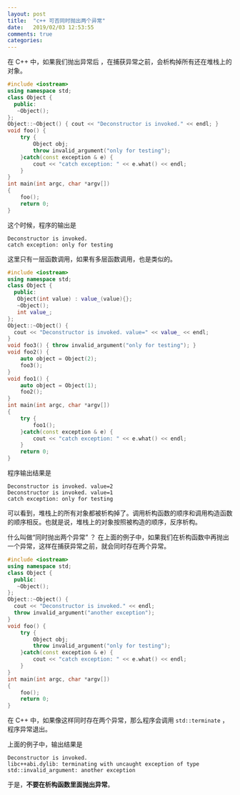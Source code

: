 ```yaml
---
layout: post
title:  "c++ 可否同时抛出两个异常"
date:   2019/02/03 12:53:55
comments: true
categories:
---
```


在 C++ 中，如果我们抛出异常后 ，在捕获异常之前，会析构掉所有还在堆栈上的对象。



```cpp
#include <iostream>
using namespace std;
class Object {
  public:
   ~Object();
};
Object::~Object() { cout << "Deconstructor is invoked." << endl; }
void foo() {
    try {
        Object obj;
        throw invalid_argument("only for testing");
    }catch(const exception & e) {
        cout << "catch exception: " << e.what() << endl;
    }
}
int main(int argc, char *argv[])
{
    foo();
    return 0;
}
```

这个时候，程序的输出是

```
Deconstructor is invoked.
catch exception: only for testing
```

这里只有一层函数调用，如果有多层函数调用，也是类似的。

```c++
#include <iostream>
using namespace std;
class Object {
  public:
   Object(int value) : value_(value){};
   ~Object();
   int value_;
};
Object::~Object() {
  cout << "Deconstructor is invoked. value=" << value_ << endl;
}
void foo3() { throw invalid_argument("only for testing"); }
void foo2() {
    auto object = Object(2);
    foo3();
}
void foo1() {
    auto object = Object(1);
    foo2();
}
int main(int argc, char *argv[])
{
    try {
        foo1();
    }catch(const exception & e) {
        cout << "catch exception: " << e.what() << endl;
    }
    return 0;
}
```

程序输出结果是

```
Deconstructor is invoked. value=2
Deconstructor is invoked. value=1
catch exception: only for testing
```

可以看到，堆栈上的所有对象都被析构掉了。调用析构函数的顺序和调用构造函数的顺序相反。也就是说，堆栈上的对象按照被构造的顺序，反序析构。



什么叫做“同时抛出两个异常” ？ 在上面的例子中，如果我们在析构函数中再抛出一个异常，这样在捕获异常之前，就会同时存在两个异常。

```cpp
#include <iostream>
using namespace std;
class Object {
  public:
   ~Object();
};
Object::~Object() {
  cout << "Deconstructor is invoked." << endl;
  throw invalid_argument("another exception");
}
void foo() {
    try {
        Object obj;
        throw invalid_argument("only for testing");
    }catch(const exception & e) {
        cout << "catch exception: " << e.what() << endl;
    }
}
int main(int argc, char *argv[])
{
    foo();
    return 0;
}
```



在 C++ 中，如果像这样同时存在两个异常，那么程序会调用 `std::terminate` ，程序异常退出。

上面的例子中，输出结果是

```
Deconstructor is invoked.
libc++abi.dylib: terminating with uncaught exception of type std::invalid_argument: another exception
```



于是，**不要在析构函数里面抛出异常**。


